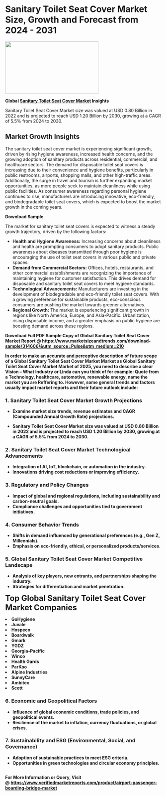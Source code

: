 <H1>Sanitary Toilet Seat Cover Market Size, Growth and Forecast from 2024 - 2031</H1><img class="aligncenter size-medium wp-image-584254" src="https://thirdeyenews.in/wp-content/uploads/2024/09/Global-Market-Research-300x168.jpeg" alt="" width="300" height="168" /><p><strong>Global&nbsp;<a href="https://www.marketsizeandtrends.com/download-sample/314606/&amp;utm_source=Pulse&amp;utm_medium=210">Sanitary Toilet Seat Cover Market</a> Insights</strong></p><p>Sanitary Toilet Seat Cover Market size was valued at USD 0.80 Billion in 2022 and is projected to reach USD 1.20 Billion by 2030, growing at a CAGR of 5.5% from 2024 to 2030.</p><p><h2>Market Growth Insights</h2> <p>The sanitary toilet seat cover market is experiencing significant growth, driven by rising hygiene awareness, increased health concerns, and the growing adoption of sanitary products across residential, commercial, and healthcare sectors. The demand for disposable toilet seat covers is increasing due to their convenience and hygiene benefits, particularly in public restrooms, airports, shopping malls, and other high-traffic areas. Additionally, the surge in travel and tourism is further expanding market opportunities, as more people seek to maintain cleanliness while using public facilities. As consumer awareness regarding personal hygiene continues to rise, manufacturers are introducing innovative, eco-friendly, and biodegradable toilet seat covers, which is expected to boost the market growth in the coming years.</p> <p><strong>Download Sample</strong></p> <p>The market for sanitary toilet seat covers is expected to witness a steady growth trajectory, driven by the following factors:</p> <ul> <li><strong>Health and Hygiene Awareness:</strong> Increasing concerns about cleanliness and health are prompting consumers to adopt sanitary products. Public awareness about diseases transmitted through poor hygiene is encouraging the use of toilet seat covers in various public and private spaces.</li> <li><strong>Demand from Commercial Sectors:</strong> Offices, hotels, restaurants, and other commercial establishments are recognizing the importance of maintaining hygiene for customer satisfaction. This drives demand for disposable and sanitary toilet seat covers to meet hygiene standards.</li> <li><strong>Technological Advancements:</strong> Manufacturers are investing in the development of biodegradable and eco-friendly toilet seat covers. With a growing preference for sustainable products, eco-conscious consumers are pushing the market towards greener alternatives.</li> <li><strong>Regional Growth:</strong> The market is experiencing significant growth in regions like North America, Europe, and Asia-Pacific. Urbanization, rising disposable income, and a greater emphasis on public hygiene are boosting demand across these regions.</li> </ul> <p><strong></p><p><span class=""><strong>Download Full PDF Sample Copy of Global Sanitary Toilet Seat Cover Market Report</strong> @ <a href="https://www.marketsizeandtrends.com/download-sample/314606/&amp;utm_source=Pulse&amp;utm_medium=210" target="_blank">https://www.marketsizeandtrends.com/download-sample/314606/&amp;utm_source=Pulse&amp;utm_medium=210</a></span></p><p>In order to make an accurate and perceptive description of future scope of a Global&nbsp;Sanitary Toilet Seat Cover Market Market as Global&nbsp;Sanitary Toilet Seat Cover Market Market of 2025, you need to describe a clear Vision &ndash; What Industry or Linda can you think of for example: Quote from a Technology, healthcare, automotive, renewable energy, name the market you are Reffering to. However, some general trends and factors usually impact market reports and their future outlook include:</p><h3>1.&nbsp;<strong>Sanitary Toilet Seat Cover Market Growth Projections</strong></h3><ul><li>Examine market size trends, revenue estimates and CAGR (Compounded Annual Growth Rate) projections.</li><li><p>Sanitary Toilet Seat Cover Market size was valued at USD 0.80 Billion in 2022 and is projected to reach USD 1.20 Billion by 2030, growing at a CAGR of 5.5% from 2024 to 2030.</p></li></ul><h3>2.&nbsp;<strong>Sanitary Toilet Seat Cover Market Technological Advancements</strong></h3><ul><li>Integration of AI, IoT, blockchain, or automation in the industry.</li><li>Innovations driving cost reductions or improving efficiency.</li></ul><h3>3.&nbsp;<strong>Regulatory and Policy Changes</strong></h3><ul><li>Impact of global and regional regulations, including sustainability and carbon-neutral goals.</li><li>Compliance challenges and opportunities tied to government initiatives.</li></ul><h3>4.&nbsp;<strong>Consumer Behavior Trends</strong></h3><ul><li>Shifts in demand influenced by generational preferences (e.g., Gen Z, Millennials).</li><li>Emphasis on eco-friendly, ethical, or personalized products/services.</li></ul><h3>5.&nbsp;<strong>Global Sanitary Toilet Seat Cover Market Competitive Landscape</strong></h3><ul><li>Analysis of key players, new entrants, and partnerships shaping the industry.</li><li>Strategies for differentiation and market penetration.</li></ul><p data-pm-slice="1 1 []"><span style="color: inherit; font-family: inherit; font-size: 25px;">Top Global Sanitary Toilet Seat Cover Market Companies</span></p><div class="" data-test-id=""><p><li>GoHygiene</li><li> Juvale</li><li> Hospeco</li><li> Boardwalk</li><li> Gmark</li><li> YGDZ</li><li> Georgia-Pacific</li><li> Winco</li><li> Health Gards</li><li> ParKoo</li><li> Alpine Industries</li><li> SunnyCare</li><li> Ambitex</li><li> Scott</li></p></div><h3>6.&nbsp;<strong>Economic and Geopolitical Factors</strong></h3><ul><li>Influence of global economic conditions, trade policies, and geopolitical events.</li><li>Resilience of the market to inflation, currency fluctuations, or global crises.</li></ul><h3>7.&nbsp;<strong>Sustainability and ESG (Environmental, Social, and Governance)</strong></h3><ul><li>Adoption of sustainable practices to meet ESG criteria.</li><li>Opportunities in green technologies and circular economy principles.</li></ul><h2><strong style="font-size: 14px;">For More Information or Query, Visit @&nbsp;</strong><a style="background-color: #ffffff; font-size: 14px;" href="https://www.marketsizeandtrends.com/report/sanitary-toilet-seat-cover-market/" target="_blank">https://www.verifiedmarketreports.com/product/airport-passenger-boarding-bridge-market</a></h2>

